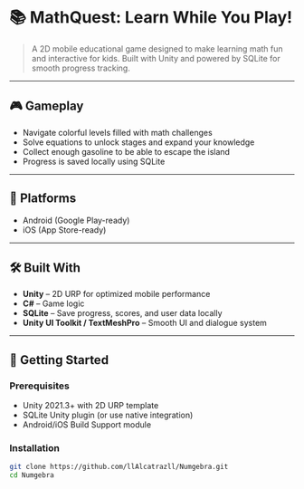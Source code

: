 # 📚 MathQuest: Learn While You Play!

> A 2D mobile educational game designed to make learning math fun and interactive for kids. Built with Unity and powered by SQLite for smooth progress tracking.

---

## 🎮 Gameplay

- Navigate colorful levels filled with math challenges
- Solve equations to unlock stages and expand your knowledge
- Collect enough gasoline to be able to escape the island
- Progress is saved locally using SQLite

---

## 📱 Platforms

- Android (Google Play-ready)
- iOS (App Store-ready)

---

## 🛠️ Built With

- **Unity** – 2D URP for optimized mobile performance
- **C#** – Game logic
- **SQLite** – Save progress, scores, and user data locally
- **Unity UI Toolkit / TextMeshPro** – Smooth UI and dialogue system

---

## 🚀 Getting Started

### Prerequisites

- Unity 2021.3+ with 2D URP template
- SQLite Unity plugin (or use native integration)
- Android/iOS Build Support module

### Installation

```bash
git clone https://github.com/llAlcatrazll/Numgebra.git
cd Numgebra
